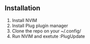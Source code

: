 ## Installation 
1. Install NVIM
2. Install Plug plugin manager
3. Clone the repo on your ~/.config/
4. Run NVIM and exetute :PlugUpdate

